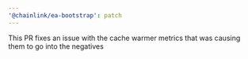```yaml
---
'@chainlink/ea-bootstrap': patch
---
```


This PR fixes an issue with the cache warmer metrics that was causing them to go into the negatives
